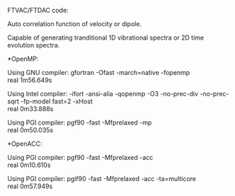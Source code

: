 FTVAC/FTDAC code:

Auto correlation function of velocity or dipole. 

Capable of generating tranditional 1D vibrational spectra or 2D time evolution spectra. 


*OpenMP:

 Using GNU compiler:
 gfortran -Ofast -march=native -fopenmp <br />
 real	1m56.649s

 Using Intel compiler:
 -ifort -ansi-alia -qopenmp   -O3  -no-prec-div  -no-prec-sqrt  -fp-model fast=2  -xHost  <br />
 real	0m33.888s

 Using PGI compiler:
 pgf90 -fast -Mfprelaxed -mp   <br />
 real 0m50.035s

*OpenACC:

 Using PGI compiler:
 pgf90 -fast -Mfprelaxed -acc   <br />
 real	0m10.610s

 Using PGI compiler:
 pgif90 -fast -Mfprelaxed -acc -ta=multicore  <br />
 real	0m57.949s

